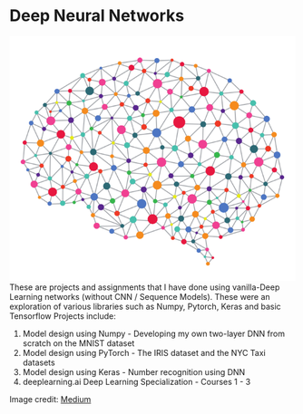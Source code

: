 # Deep Neural Networks
![The brain as a feed forward network](intro.png)<br>
These are projects and assignments that I have done using vanilla-Deep Learning networks (without CNN / Sequence Models). These were an exploration of various libraries such as Numpy, Pytorch, Keras and basic Tensorflow
 Projects include:
 1. Model design using Numpy - Developing my own two-layer DNN from scratch on the MNIST dataset
 2. Model design using PyTorch - The IRIS dataset and the NYC Taxi datasets
 3. Model design using Keras - Number recognition using DNN
 4. deeplearning.ai Deep Learning Specialization - Courses 1 - 3


Image credit: [Medium](https://medium.com/@startuphackers/building-a-deep-learning-neural-network-startup-7032932e09c)
